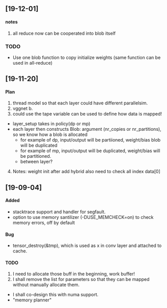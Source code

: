 ## [19-12-01]
#### notes
1. all reduce now can be cooperated into blob itself
### TODO
* Use one blob function to copy initialize weights (same function can be used in all-reduce)
## [19-11-20]
#### Plan
1. thread model so that each layer could have different parallelsim.
2. vggnet b.
3. could use the tape variable can be used to  define how data is mapped!
  - layer_setup takes in policy(dp or mp)
  - each layer then constructs Blob: argument (nr_copies or nr_partitions), so we know how a blob is allocated
     * for example of dp, input/output will be partiioned, weight/bias blob will be duplicated
     * for example of mp, input/output will be duplicated, weight/bias will be partitioned.
     * between layer?
4. Notes:
  weight init after add hybrid
  also need to check all index data[0]

## [19-09-04]
#### Added
- stacktrace support and handler for segfault.
- option to use memory santilizer (-DUSE_MEMCHECK=on) to check memory errors, off by default

#### Bug
- tensor_destroy(&tmp), which is used as x in conv layer and attached to cache.

#### TODO
1. I need to allocate those buff in the beginning, work buffer!
2. I shall remove the list for parameters so that they can be mapped without manually allocate them.
  - I shall co-design this with numa support.
  - "memory planner"
